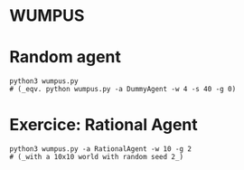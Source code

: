 WUMPUS
======

# Random agent

    python3 wumpus.py
    # (_eqv. python wumpus.py -a DummyAgent -w 4 -s 40 -g 0)

# Exercice: Rational Agent

    python3 wumpus.py -a RationalAgent -w 10 -g 2
    # (_with a 10x10 world with random seed 2_)
